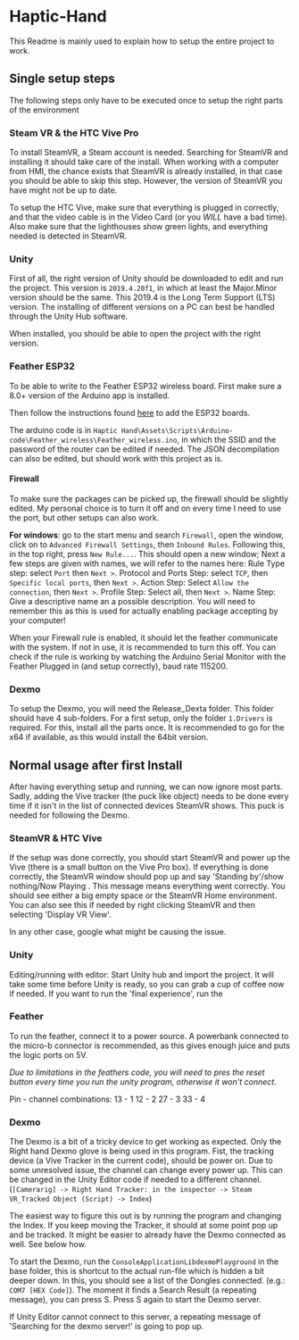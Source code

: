# Haptic-Hand

This Readme is mainly used to explain how to setup the entire project to work.

## Single setup steps
The following steps only have to be executed once to setup the right parts of the environment

### Steam VR & the HTC Vive Pro
To install SteamVR, a Steam account is needed. Searching for SteamVR and installing it should take care of the install.
When working with a computer from HMI, the chance exists that SteamVR is already installed, in that case you should be able to skip this step.
However, the version of SteamVR you have might not be up to date.

To setup the HTC Vive, make sure that everything is plugged in correctly, and that the video cable is in the Video Card (or you _WILL_ have a bad time).
Also make sure that the lighthouses show green lights, and everything needed is detected in SteamVR.

### Unity
First of all, the right version of Unity should be downloaded to edit and run the project.
This version is `2019.4.20f1`, in which at least the Major.Minor version should be the same.
This 2019.4 is the Long Term Support (LTS) version.
The installing of different versions on a PC can best be handled through the Unity Hub software.

When installed, you should be able to open the project with the right version.

### Feather ESP32
To be able to write to the Feather ESP32 wireless board.
First make sure a 8.0+ version of the Arduino app is installed.

Then follow the instructions found [here](https://github.com/espressif/arduino-esp32/blob/master/docs/arduino-ide/boards_manager.md) to add the ESP32 boards.

The arduino code is in `Haptic Hand\Assets\Scripts\Arduino-code\Feather_wireless\Feather_wireless.ino`, in which the SSID and the password of the router can be edited if needed.
The JSON decompilation can also be edited, but should work with this project as is.

#### Firewall
To make sure the packages can be picked up, the firewall should be slightly edited.
My personal choice is to turn it off and on every time I need to use the port, but other setups can also work.

**For windows**: go to the start menu and search `Firewall`, open the window, click on to `Advanced Firewall Settings`, then `Inbound Rules`.
Following this, in the top right, press `New Rule...`. This should open a new window;
Next a few steps are given with names, we will refer to the names here:
Rule Type step: select `Port` then `Next >`.
Protocol and Ports Step: select `TCP`, then `Specific local ports`, then `Next >`.
Action Step: Select `Allow the connection`, then `Next >`.
Profile Step: Select all, then `Next >`.
Name Step: Give a descriptive name an a possible description. You will need to remember this as this is used for actually enabling package accepting by your computer!

When your Firewall rule is enabled, it should let the feather communicate with the system. If not in use, it is recommended to turn this off.
You can check if the rule is working by watching the Arduino Serial Monitor with the Feather Plugged in (and setup correctly), baud rate 115200.

### Dexmo
To setup the Dexmo, you will need the Release_Dexta folder. This folder should have 4 sub-folders.
For a first setup, only the folder `1.Drivers` is required.
For this, install all the parts once. It is recommended to go for the x64 if available, as this would install the 64bit version.

## Normal usage after first Install
After having everything setup and running, we can now ignore most parts. Sadly, adding the Vive tracker (the puck like object) needs to be done every time if it isn't in the list of connected devices SteamVR shows.
This puck is needed for following the Dexmo.

### SteamVR & HTC Vive
If the setup was done correctly, you should start SteamVR and power up the Vive (there is a small button on the Vive Pro box). 
If everything is done correctly, the SteamVR window should pop up and say 'Standing by'/show nothing/Now Playing <game name>. 
This message means everything went correctly. 
You should see either a big empty space or the SteamVR Home environment.
You can also see this if needed by right clicking SteamVR and then selecting 'Display VR View'.

In any other case, google what might be causing the issue.

### Unity
Editing/running with editor: Start Unity hub and import the project.
It will take some time before Unity is ready, so you can grab a cup of coffee now if needed.
If you want to run the 'final experience', run the **<fill this in>**

### Feather
To run the feather, connect it to a power source.
A powerbank connected to the micro-b connector is recommended, as this gives enough juice and puts the logic ports on 5V.

*Due to limitations in the feathers code, you will need to pres the reset button every time you run the unity program, otherwise it won't connect.*

Pin - channel combinations:
13  -  1
12  -  2
27  -  3
33  -  4

### Dexmo
The Dexmo is a bit of a tricky device to get working as expected.
Only the Right hand Dexmo glove is being used in this program.
Fist, the tracking device (a Vive Tracker in the current code), should be power on.
Due to some unresolved issue, the channel can change every power up. 
This can be changed in the Unity Editor code if needed to a different channel. (`[Camerarig] -> Right Hand Tracker: in the inspector -> Steam VR_Tracked Object (Script) -> Index`)

The easiest way to figure this out is by running the program and changing the Index. 
If you keep moving the Tracker, it should at some point pop up and be tracked. 
It might be easier to already have the Dexmo connected as well. See below how.

To start the Dexmo, run the `ConsoleApplicationLibdexmoPlayground` in the base folder, this is shortcut to the actual run-file which is hidden a bit deeper down.
In this, you should see a list of the Dongles connected. (e.g.: `COM7 [HEX Code]`). 
The moment it finds a Search Result (a repeating message), you can press S. Press S again to start the Dexmo server.

If Unity Editor cannot connect to this server, a repeating message of 'Searching for the dexmo server!' is going to pop up.


